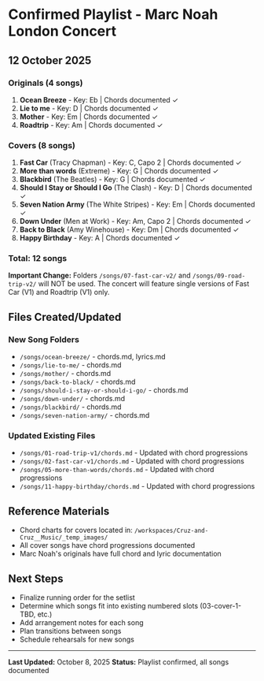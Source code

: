 # Confirmed Playlist - Marc Noah London Concert
## 12 October 2025

### Originals (4 songs)
1. **Ocean Breeze** - Key: Eb | Chords documented ✓
2. **Lie to me** - Key: D | Chords documented ✓
3. **Mother** - Key: Em | Chords documented ✓
4. **Roadtrip** - Key: Am | Chords documented ✓

### Covers (8 songs)
1. **Fast Car** (Tracy Chapman) - Key: C, Capo 2 | Chords documented ✓
2. **More than words** (Extreme) - Key: G | Chords documented ✓
3. **Blackbird** (The Beatles) - Key: G | Chords documented ✓
4. **Should I Stay or Should I Go** (The Clash) - Key: D | Chords documented ✓
5. **Seven Nation Army** (The White Stripes) - Key: Em | Chords documented ✓
6. **Down Under** (Men at Work) - Key: Am, Capo 2 | Chords documented ✓
7. **Back to Black** (Amy Winehouse) - Key: Dm | Chords documented ✓
8. **Happy Birthday** - Key: A | Chords documented ✓

### Total: 12 songs

**Important Change:** Folders `/songs/07-fast-car-v2/` and `/songs/09-road-trip-v2/` will NOT be used. The concert will feature single versions of Fast Car (V1) and Roadtrip (V1) only.

## Files Created/Updated

### New Song Folders
- `/songs/ocean-breeze/` - chords.md, lyrics.md
- `/songs/lie-to-me/` - chords.md
- `/songs/mother/` - chords.md
- `/songs/back-to-black/` - chords.md
- `/songs/should-i-stay-or-should-i-go/` - chords.md
- `/songs/down-under/` - chords.md
- `/songs/blackbird/` - chords.md
- `/songs/seven-nation-army/` - chords.md

### Updated Existing Files
- `/songs/01-road-trip-v1/chords.md` - Updated with chord progressions
- `/songs/02-fast-car-v1/chords.md` - Updated with chord progressions
- `/songs/05-more-than-words/chords.md` - Updated with chord progressions
- `/songs/11-happy-birthday/chords.md` - Updated with chord progressions

## Reference Materials
- Chord charts for covers located in: `/workspaces/Cruz-and-Cruz__Music/_temp_images/`
- All cover songs have chord progressions documented
- Marc Noah's originals have full chord and lyric documentation

## Next Steps
- Finalize running order for the setlist
- Determine which songs fit into existing numbered slots (03-cover-1-TBD, etc.)
- Add arrangement notes for each song
- Plan transitions between songs
- Schedule rehearsals for new songs

---
**Last Updated:** October 8, 2025
**Status:** Playlist confirmed, all songs documented
